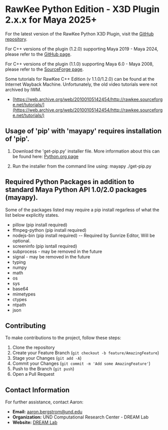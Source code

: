 # RawKee Python Edition - X3D Plugin 2.x.x for Maya 2025+

For the latest version of the RawKee Python X3D Plugin, visit the [GitHub repository](https://github.com/und-dream-lab/rawkee).

For C++ versions of the plugin (1.2.0) supporting Maya 2019 - Maya 2024, please refer to the [GitHub page](https://github.com/und-dream-lab/rawkee/tree/v1.2.0).

For C++ versions of the plugin (1.1.0) supporting Maya 6.0 - Maya 2008, please refer to the [SourceForge page](https://sourceforge.net/projects/rawkee/).

Some tutorials for RawKee C++ Edition (v 1.1.0/1.2.0) can be found at the Internet Wayback Machine. Unfortunately, the old video tutorials were not archived by IWM.

- [https://web.archive.org/web/20100105142454/http://rawkee.sourceforge.net/tutorials/](https://web.archive.org/web/20100105142454/http://rawkee.sourceforge.net/tutorials/)

## Usage of 'pip' with 'mayapy' requires installation of 'pip'.
1. Download the 'get-pip.py' installer file. More information about this can be found here:
   [Python.org page](https://packaging.python.org/en/latest/tutorials/installing-packages/)
   
2. Run the installer from the command line using:
   mayapy ./get-pip.py
   

## Required Python Packages in addition to standard Maya Python API 1.0/2.0 packages (mayapy).
Some of the packages listed may require a pip install regarless of what the list below explicitly states.
- pillow        (pip install required)
- ffmpeg-python (pip install required)
- nodejs-bin    (pip install required) -- Required by Sunrize Editor, Will be optional.
- screeninfo    (pip isntall required)
- subprocess - may be removed in the future
- signal     - may be removed in the future
- typing
- numpy
- math
- os
- sys
- base64
- mimetypes
- ctypes
- ntpath
- json 

<!--
### Steps:
1. **Open PowerShell:**
   Launch PowerShell on your system.

2. **Navigate to your RawKee Git repository:**
   Use the `cd` command to change your directory to the RawKee Git repository location.

3. **Run Build Commands:**
   Execute the following commands in sequence:
   ```shell
   clear
   cmake -Bbuild -G "Visual Studio 17 2022"
   cmake --build build
   ```
   **Note:** Ensure to delete the "build" directory before attempting to re-compile/build.

4. **Copy Build Files:**
   Transfer the compiled plugin and other necessary files to your Maya Plugins folder:
    - `build\Debug\x3d.mll` to `plug-ins\x3d.mll`
    - `mel\*.mel` to `scripts\*.mel`
    - `icons\*.bmp` to `icons\*.bmp`

This will complete the setup of the RawKee X3D Plugin 1.2.0 for Maya 2019+. Happy modeling!
-->

## Contributing

To make contributions to the project, follow these steps:
1. Clone the repository
2. Create your Feature Branch (`git checkout -b feature/AmazingFeature`)
3. Stage your Changes (`git add -A`)
4. Commit your Changes (`git commit -m 'Add some AmazingFeature'`)
5. Push to the Branch (`git push`)
6. Open a Pull Request

## Contact Information
For further assistance, contact Aaron:
- **Email:** aaron.bergstrom@und.edu
- **Organization:** UND Computational Research Center - DREAM Lab
- **Website:** [DREAM Lab](https://dream.crc.und.edu/)
